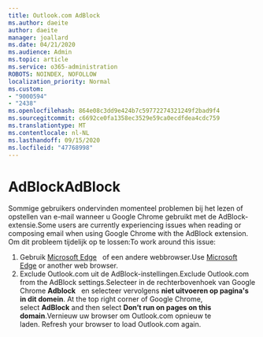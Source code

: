 ```yaml
---
title: Outlook.com AdBlock
ms.author: daeite
author: daeite
manager: joallard
ms.date: 04/21/2020
ms.audience: Admin
ms.topic: article
ms.service: o365-administration
ROBOTS: NOINDEX, NOFOLLOW
localization_priority: Normal
ms.custom:
- "9000594"
- "2438"
ms.openlocfilehash: 864e08c3dd9e424b7c59772274321249f2bad9f4
ms.sourcegitcommit: c6692ce0fa1358ec3529e59ca0ecdfdea4cdc759
ms.translationtype: MT
ms.contentlocale: nl-NL
ms.lasthandoff: 09/15/2020
ms.locfileid: "47768998"
---
```

# <a name="adblock"></a><span data-ttu-id="0ea2b-102">AdBlock</span><span class="sxs-lookup"><span data-stu-id="0ea2b-102">AdBlock</span></span>

<span data-ttu-id="0ea2b-103">Sommige gebruikers ondervinden momenteel problemen bij het lezen of opstellen van e-mail wanneer u Google Chrome gebruikt met de AdBlock-extensie.</span><span class="sxs-lookup"><span data-stu-id="0ea2b-103">Some users are currently experiencing issues when reading or composing email when using Google Chrome with the AdBlock extension.</span></span> <span data-ttu-id="0ea2b-104">Om dit probleem tijdelijk op te lossen:</span><span class="sxs-lookup"><span data-stu-id="0ea2b-104">To work around this issue:</span></span>

1. <span data-ttu-id="0ea2b-105">Gebruik [Microsoft Edge](https://www.microsoft.com/windows/microsoft-edge)   of een andere webbrowser.</span><span class="sxs-lookup"><span data-stu-id="0ea2b-105">Use [Microsoft Edge](https://www.microsoft.com/windows/microsoft-edge) or another web browser.</span></span>
1. <span data-ttu-id="0ea2b-106">Exclude Outlook.com uit de AdBlock-instellingen.</span><span class="sxs-lookup"><span data-stu-id="0ea2b-106">Exclude Outlook.com from the AdBlock settings.</span></span><span data-ttu-id="0ea2b-107">Selecteer in de rechterbovenhoek van Google Chrome **Adblock**   en selecteer vervolgens **niet uitvoeren op pagina's in dit domein**.</span><span class="sxs-lookup"><span data-stu-id="0ea2b-107"> At the top right corner of Google Chrome, select **AdBlock** and then select **Don’t run on pages on this domain**.</span></span><span data-ttu-id="0ea2b-108">Vernieuw uw browser om Outlook.com opnieuw te laden.</span><span class="sxs-lookup"><span data-stu-id="0ea2b-108"> Refresh your browser to load Outlook.com again.</span></span>